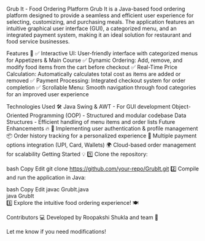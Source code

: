 Grub It - Food Ordering Platform 
Grub It is a Java-based food ordering platform designed to provide a seamless and efficient user experience for selecting, customizing, and purchasing meals. The application features an intuitive graphical user interface (GUI), a categorized menu, and an integrated payment system, making it an ideal solution for restaurant and food service businesses.

Features 🚀
✅ Interactive UI: User-friendly interface with categorized menus for Appetizers & Main Course
✅ Dynamic Ordering: Add, remove, and modify food items from the cart before checkout
✅ Real-Time Price Calculation: Automatically calculates total cost as items are added or removed
✅ Payment Processing: Integrated checkout system for order completion
✅ Scrollable Menu: Smooth navigation through food categories for an improved user experience

Technologies Used 🛠️
Java Swing & AWT - For GUI development
Object-Oriented Programming (OOP) - Structured and modular codebase
Data Structures - Efficient handling of menu items and order lists
Future Enhancements 🔥
🛒 Implementing user authentication & profile management
📦 Order history tracking for a personalized experience
🏦 Multiple payment options integration (UPI, Card, Wallets)
🌍 Cloud-based order management for scalability
Getting Started 💡
1️⃣ Clone the repository:

bash
Copy
Edit
git clone https://github.com/your-repo/GrubIt.git
2️⃣ Compile and run the application in Java:

bash
Copy
Edit
javac GrubIt.java  
java GrubIt  
3️⃣ Explore the intuitive food ordering experience! 🍽️

Contributors 💻
Developed by Roopakshi Shukla and team 🚀

Let me know if you need modifications! 

